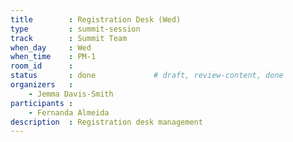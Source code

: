 ```yaml
---
title        : Registration Desk (Wed)
type         : summit-session
track        : Summit Team
when_day     : Wed
when_time    : PM-1
room_id      :
status       : done             # draft, review-content, done
organizers   :
    - Jemma Davis-Smith
participants :
    - Fernanda Almeida
description  : Registration desk management
---
```


